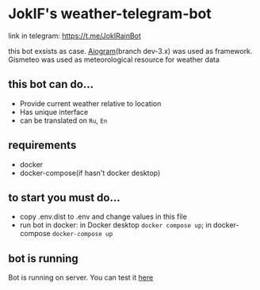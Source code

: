 # JokIF's weather-telegram-bot
link in telegram: https://t.me/JokIRainBot

this bot exsists as case. [Aiogram](https://github.com/aiogram/aiogram/tree/dev-3.x)(branch dev-3.x) was used as framework.
Gismeteo was used as meteorological resource for weather data

## this bot can do...

- Provide current weather relative to location
- Has unique interface 
- can be translated on `Ru`, `En`

## requirements
- docker
- docker-compose(if hasn't docker desktop)

## to start you must do...
- copy .env.dist to .env and change values in this file
- run bot in docker: in Docker desktop `docker compose up`; in docker-compose `docker-compose up`

## bot is running
Bot is running on server. 
You can test it [here](https://t.me/JokIRainBot)